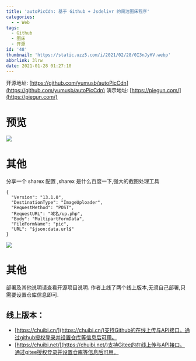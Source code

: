 ```yaml
---
title: 'autoPicCdn: 基于 Github + Jsdelivr 的简洁图床程序'
categories:
  - - Web
tags:
  - Github
  - 图床
  - 开源
id: '48'
thumbnail: 'https://static.uzz5.com/i/2021/02/28/0I3nJyHV.webp'
abbrlink: 3lrw
date: 2021-01-28 01:27:10
---
```



开源地址: [https://github.com/yumusb/autoPicCdn](https://github.com/yumusb/autoPicCdn) 演示地址: [https://piegun.com/](https://piegun.com/)

# 预览

![](https://static.uzz5.com/i/2021/02/28/iJgPpnGu.webp)

# 其他

分享一个 sharex 配置 ,sharex 是什么百度一下,强大的截图处理工具

```
{
  "Version": "13.1.0",
  "DestinationType": "ImageUploader",
  "RequestMethod": "POST",
  "RequestURL": "域名/up.php",
  "Body": "MultipartFormData",
  "FileFormName": "pic",
  "URL": "$json:data.url$"
}
```

![](https://static.uzz5.com/i/2021/02/28/ZFwiIYkS.webp)

# 其他

部署及其他说明请查看开源项目说明. 作者上线了两个线上版本,无须自己部署,只需要设置仓库信息即可.

## 线上版本：

*   [https://chuibi.cn/](https://chuibi.cn/)支持Github的在线上传与API接口。通过github授权登录并设置仓库等信息后可用。
*   [https://chuibi.net/](https://chuibi.net/)支持Gitee的在线上传与API接口。通过gitee授权登录并设置仓库等信息后可用。